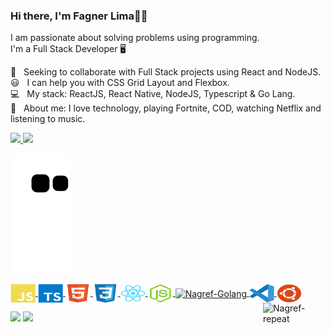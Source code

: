 ### Hi there, I'm Fagner Lima👋🏻

I am passionate about solving problems using programming.<br>
I'm a Full Stack Developer :desktop_computer:

:purple_heart: &nbsp; Seeking to collaborate with Full Stack projects using React and NodeJS.<br/> 
:smiley: &nbsp; I can help you with CSS Grid Layout and Flexbox.<br/> 
:computer: &nbsp; My stack: ReactJS, React Native, NodeJS, Typescript & Go Lang.<br/> 
💬  &nbsp; About me: I love technology, playing Fortnite, COD, watching Netflix and listening to music.
 
 <div>
  <a href="https://github.com/nagref">
  <img height="150em" src="https://github-readme-stats.vercel.app/api?username=nagref&show_icons=true&theme=dracula&include_all_commits=true&count_private=true"/>
  <img height="150em" src="https://github-readme-stats.vercel.app/api/top-langs/?username=nagref&layout=compact&langs_count=16&theme=dracula"/>
  <div style="display: inline_block">
  </div>
  </div>
       
![Snake animation](https://github.com/Nagref/Nagref/blob/output/github-contribution-grid-snake.svg)
  
  <img align="center" alt="Nagref-Js" height="30" width="40" src="https://raw.githubusercontent.com/devicons/devicon/master/icons/javascript/javascript-plain.svg">
  <img align="center" alt="Nagref-Ts" height="30" width="40" src="https://github.com/devicons/devicon/blob/master/icons/typescript/typescript-plain.svg">
  <img align="center" alt="Nagref-HTML" height="30" width="40" src="https://raw.githubusercontent.com/devicons/devicon/master/icons/html5/html5-original.svg">
  <img align="center" alt="Nagref-CSS" height="30" width="40" src="https://raw.githubusercontent.com/devicons/devicon/master/icons/css3/css3-original.svg">
  <img align="center" alt="Nagref-React" height="30" width="40" src="https://raw.githubusercontent.com/devicons/devicon/master/icons/react/react-original.svg">
  <img align="center" alt="Nagref-NodeJS" height="30" width="40" src="https://github.com/devicons/devicon/blob/master/icons/nodejs/nodejs-original.svg">
  <img align="center" alt="Nagref-Golang" height="60" width="70" src="https://blog.golang.org/go-brand/Go-Logo/SVG/Go-Logo_Blue.svg">
  <img align="center" alt="Nagref-VSCode" height="30" width="40" src="https://github.com/devicons/devicon/blob/master/icons/vscode/vscode-original.svg">
  <img align="center" alt="Nagref-Ubuntu" height="30" width="40" src="https://github.com/devicons/devicon/blob/master/icons/ubuntu/ubuntu-plain.svg">
  <img align="right" alt="Nagref-repeat" src="https://raw.githubusercontent.com/raghavk16/raghavk16/master/giphy.webp" heigth="100" width="100">
  
  <a href="https://instagram.com/fagnerrlima" target="_blank"><img src="https://img.shields.io/badge/-Instagram-%23E4405F?style=for-the-badge&logo=instagram&logoColor=white" target="_blank"></a>
  <a href="https://www.linkedin.com/in/fagner-pereira-de-lima-40704a68/" target="_blank"><img src="https://img.shields.io/badge/-LinkedIn-%230077B5?style=for-the-badge&logo=linkedin&logoColor=white" target="_blank"></a> 
 </div>
